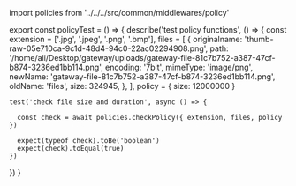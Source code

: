 import policies from '../../../src/common/middlewares/policy'

export const policyTest = () => {
  describe('test policy functions', () => {
    const extension = ['.jpg', '.jpeg', '.png', '.bmp'],
      files = [
        {
          originalname: 'thumb-raw-05e710ca-9c1d-48d4-94c0-22ac02294908.png',
          path: '/home/ali/Desktop/gateway/uploads/gateway-file-81c7b752-a387-47cf-b874-3236ed1bb114.png',
          encoding: '7bit',
          mimeType: 'image/png',
          newName: 'gateway-file-81c7b752-a387-47cf-b874-3236ed1bb114.png',
          oldName: 'files',
          size: 324945,
        },
      ],
      policy = { size: 12000000 }

    test('check file size and duration', async () => {

      const check = await policies.checkPolicy({ extension, files, policy })

      expect(typeof check).toBe('boolean') 
      expect(check).toEqual(true) 
    })
  })
}
